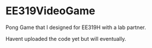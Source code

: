 # EE319VideoGame

Pong Game that I designed for EE319H with a lab partner.

Havent uploaded the code yet but will eventually.

